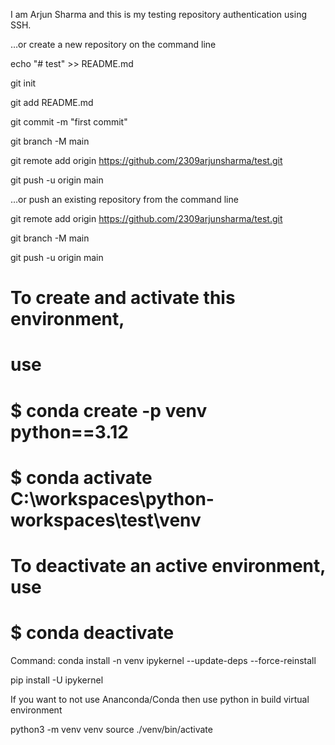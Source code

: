 I am Arjun Sharma and this is my testing repository authentication using SSH.

…or create a new repository on the command line

echo "# test" >> README.md

git init

git add README.md

git commit -m "first commit"

git branch -M main

git remote add origin https://github.com/2309arjunsharma/test.git

git push -u origin main

…or push an existing repository from the command line

git remote add origin https://github.com/2309arjunsharma/test.git

git branch -M main

git push -u origin main


# To create and activate this environment, 
# use                                                                                                                                                      
#     $ conda create -p venv python==3.12
#
#     $ conda activate C:\workspaces\python-workspaces\test\venv                                                                                                                         
#
# To deactivate an active environment, use
#
#     $ conda deactivate

Command: conda install -n venv ipykernel --update-deps --force-reinstall

pip install -U ipykernel


If you want to not use Ananconda/Conda then use python in build virtual environment

python3 -m venv venv
source ./venv/bin/activate


